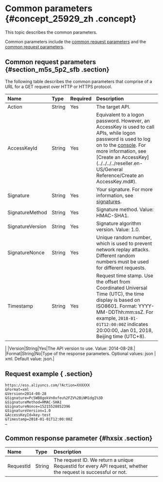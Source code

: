 # Common parameters {#concept_25929_zh .concept}

This topic describes the common parameters.

Common parameters include the [common request parameters](#) and the [common request parameters](#hxsix).

## Common request parameters {#section_m5s_5p2_sfb .section}

The following table describes the common parameters that comprise of a URL for a GET request over HTTP or HTTPS protocol.

|Name|Type|Required|Description|
|:---|:---|:-------|:----------|
|Action|String|Yes|The target API.|
|AccessKeyId|String|Yes|Equivalent to a logon password. However, an AccessKey is used to call APIs, while logon password is used to log on to the [console](https://partners-intl.console.aliyun.com/#/ess). For more information, see [Create an AccessKey](../../../../reseller.en-US/General Reference/Create an AccessKey.md#).|
|Signature|String|Yes|Your signature. For more information, see [signatures](reseller.en-US/API-Reference/Signatures.md#).|
|SignatureMethod|String|Yes|Signature method. Value: HMAC-SHA1.|
|SignatureVersion|String|Yes|Signature algorithm version. Value: 1.0.|
|SignatureNonce|String|Yes|Unique random number, which is used to prevent network replay attacks. Different random numbers must be used for different requests.|
|Timestamp|String|Yes|Request time stamp. Use the offset from Coordinated Universal Time \(UTC\), the time display is based on ISO8601. Format: YYYY-MM-DDThh:mm:ssZ. For example, `2018-01-01T12:00:00Z` indicates 20:00:00, Jan 01, 2018, Beijing time \(UTC+8\).

|
|Version|String|Yes|The API version to use. Value: 2014-08-28.|
|Format|String|No|Type of the response parameters. Optional values: json | xml. Default value: json.|

## Request example { .section}

```
https://ess.aliyuncs.com/?Action=XXXXXX
&Format=xml
&Version=2014-08-28
&Signature=Pc5WB8gokVn0xfeu%2FZV%2BiNM1dgI%3D
&SignatureMethod=HMAC-SHA1
&SignatureNonce=15215528852396
&SignatureVersion=1.0
&AccessKeyId=key-test
&Timestamp=2018-01-01T12:00:00Z
…
```

## Common response parameter {#hxsix .section}

|Name|Type|Description|
|:---|:---|:----------|
|RequestId|String|The request ID. We return a unique RequestId for every API request, whether the request is successful or not.|

